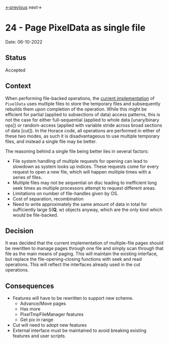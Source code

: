 [<-previous](0023-error-format.md)
next->

# 24 - Page PixelData as single file

Date: 06-10-2022

## Status

Accepted

## Context

When performing file-backed operations, the [current implementation](0018-algorithm-migration-to-paged-files.md) of
`PixelData` uses multiple files to store the temporary files and subsequently rebuilds them upon completion of the
operation. While this might be efficient for partial (applied to subsections of data) access patterns, this is not the
case for either full-sequential (applied to whole data [unary/binary ops]) or random-access (applied with variable
stride across broad sections of data [cut]). In the Horace code, all operations are performed in either of these two
modes, as such it is disadvantageous to use multiple temporary files, and instead a single file may be better.

The reasoning behind a single file being better lies in several factors:

- File system handling of multiple requests for opening can lead to slowdown as system looks up indices. These requests
  come for every request to open a new file, which will happen multiple times with a series of files.
- Multiple files may not be sequential on disc leading to inefficient long seek times as multiple processors attempt to
  request different areas.
- Limitations on number of file-handles given by OS.
- Cost of separation, recombination
- Need to write approximately the same amount of data in total for sufficiently large S(**Q**, w) objects anyway, which
  are the only kind which would be file-backed.

## Decision

It was decided that the current implementation of multiple-file pages should be rewritten to manage pages through one
file and simply scan through that file as the main means of paging. This will maintain the existing interface, but
replace the file-opening-closing functions with seek and read operations. This will reflect the interfaces already used
in the cut operations.

## Consequences

- Features will have to be rewritten to support new scheme.
  - Advance/Move pages
  - Has more
  - PixelTmpFileManager features
  - Get pix in range
- Cut will need to adopt new features
- External interface must be maintained to avoid breaking existing features and user scripts.
